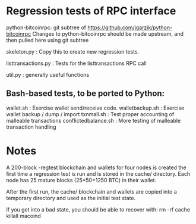 Regression tests of RPC interface
=================================

python-bitcoinrpc: git subtree of https://github.com/jgarzik/python-bitcoinrpc
Changes to python-bitcoinrpc should be made upstream, and then
pulled here using git subtree

skeleton.py : Copy this to create new regression tests.

listtransactions.py : Tests for the listtransactions RPC call

util.py : generally useful functions

Bash-based tests, to be ported to Python:
-----------------------------------------
wallet.sh : Exercise wallet send/receive code.
walletbackup.sh : Exercise wallet backup / dump / import
txnmall.sh : Test proper accounting of malleable transactions
conflictedbalance.sh : More testing of malleable transaction handling

Notes
=====

A 200-block -regtest blockchain and wallets for four nodes
is created the first time a regression test is run and
is stored in the cache/ directory. Each node has 25 mature
blocks (25*50=1250 BTC) in their wallet.

After the first run, the cache/ blockchain and wallets are
copied into a temporary directory and used as the initial
test state.

If you get into a bad state, you should be able
to recover with:
  rm -rf cache
  killall macoind
